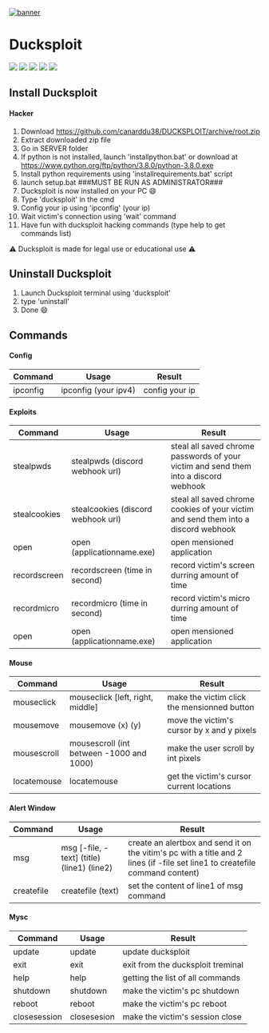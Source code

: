 [![banner](https://github.com/canarddu38/DUCKSPLOIT/blob/root/images/banner.png?raw=true "banner")](https://github.com/canarddu38/DUCKSPLOIT/blob/master/images/banner.png?raw=true "banner")

 # Ducksploit
 ![](https://img.shields.io/badge/Version-1.0-red) ![](https://img.shields.io/github/stars/canarddu38/DUCKSPLOIT) ![](https://img.shields.io/github/issues/canarddu38/DUCKSPLOIT) ![](	https://img.shields.io/github/forks/canarddu38/DUCKSPLOIT) ![](https://img.shields.io/github/license/canarddu38/DUCKSPLOIT)


## Install Ducksploit

#### Hacker
   1. Download https://github.com/canarddu38/DUCKSPLOIT/archive/root.zip
   2. Extract downloaded zip file
   3. Go in SERVER folder
   4. If python is not installed, launch 'installpython.bat' or download at https://www.python.org/ftp/python/3.8.0/python-3.8.0.exe
   5. Install python requirements using 'installrequirements.bat' script
   6. launch setup.bat       ###MUST BE RUN AS ADMINISTRATOR###
   7. Ducksploit is now installed on your PC :smile:
   8. Type 'ducksploit' in the cmd
   9. Config your ip using 'ipconfig' (your ip)
   10. Wait victim's connection using 'wait' command
   11. Have fun with ducksploit hacking commands (type help to get commands list)


:warning: Ducksploit is made for legal use or educational use :warning:

## Uninstall Ducksploit

   1. Launch Ducksploit terminal using 'ducksploit'
   2. type 'uninstall'
   3. Done  :smile:


## **Commands**

#### Config
| Command  | Usage | Result |
| ------------- | ------------- | ------------- |
| ipconfig  | ipconfig (your ipv4) | config your ip |

#### Exploits
| Command  | Usage | Result |
| ------------- | ------------- | ------------- |
| stealpwds | stealpwds (discord webhook url) | steal all saved chrome passwords of your victim and send them into a discord webhook |
| stealcookies  | stealcookies (discord webhook url) | steal all saved chrome cookies of your victim and send them into a discord webhook |
| open  | open (applicationname.exe) | open mensioned application |
| recordscreen  | recordscreen (time in second) | record victim's screen durring amount of time |
| recordmicro  | recordmicro (time in second) | record victim's micro durring amount of time |
| open  | open (applicationname.exe) | open mensioned application |

#### Mouse
| Command  | Usage | Result |
| ------------- | ------------- | ------------- |
| mouseclick | mouseclick [left, right, middle] | make the victim click the mensionned button |
| mousemove | mousemove (x) (y) | move the victim's cursor by x and y pixels |
| mousescroll | mousescroll (int between -1000 and 1000) | make the user scroll by int pixels |
| locatemouse | locatemouse | get the victim's cursor current locations |

#### Alert Window
| Command  | Usage | Result |
| ------------- | ------------- | ------------- |
| msg | msg [-file, -text] (title) (line1) (line2) | create an alertbox and send it on the vitim's pc with a title and 2 lines (if -file set line1 to createfile command content) |
| createfile | createfile (text) | set the content of line1 of msg command |

#### Mysc
| Command  | Usage | Result |
| ------------- | ------------- | ------------- |
| update | update | update ducksploit |
| exit | exit | exit from the ducksploit treminal |
| help | help | getting the list of all commands |
| shutdown | shutdown | make the victim's pc shutdown |
| reboot | reboot | make the victim's pc reboot |
| closesession | closesesion | make the victim's session close |
